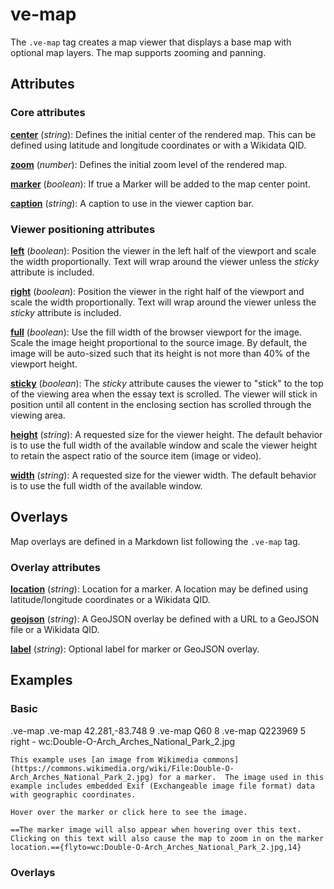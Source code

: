 # ve-map

<style> 
    .markdown-section h3 ~ p > strong > a { color: crimson; font-size: 110%; text-decoration: none; }
    .markdown-section table { 
        margin-left:3rem; 
        width: calc(100% - 6rem); 
        border:1px solid #555;
    }
    .markdown-section td, .markdown-section th {
        border:1px solid #555;
        padding: 8px;
        line-height: 1.2;
    }
    .markdown-section th {
        background-color:#E2F0F7;
        font-weight:bold !important;
        text-align:center !important;
    }
</style>

The `.ve-map` tag creates a map viewer that displays a base map with optional map layers.  The map supports zooming and panning.

## Attributes

### Core attributes 

**[center](#basic)** (_string_):  Defines the initial center of the rendered map.  This can be defined using latitude and longitude coordinates or with a Wikidata QID.

**[zoom](#basic)** (_number_):  Defines the initial zoom level of the rendered map.

**[marker](#basic)** (_boolean_):  If true a Marker will be added to the map center point.

**[caption](#basic)** (_string_):  A caption to use in the viewer caption bar.

### Viewer positioning attributes

**[left](/styling/viewer-positioning)** (_boolean_):  Position the viewer in the left half of the viewport and scale the width proportionally.  Text will wrap around the viewer unless the _sticky_ attribute is included.

**[right](/styling/viewer-positioning)** (_boolean_):  Position the viewer in the right half of the viewport and scale the width proportionally. Text will wrap around the viewer unless the _sticky_ attribute is included.

**[full](/styling/viewer-positioning)** (_boolean_):  Use the fill width of the browser viewport for the image.  Scale the image height proportional to the source image.  By default, the image will be auto-sized such that its height is not more than 40% of the viewport height.

**[sticky](/styling/viewer-positioning)** (_boolean_):  The _sticky_ attribute causes the viewer to "stick" to the top of the viewing area when the essay text is scrolled.  The viewer will stick in position until all content in the enclosing section has scrolled through the viewing area.

**[height](/styling/viewer-positioning)** (_string_):  A requested size for the  viewer height.  The default behavior is to use the full width of the available window and scale the viewer height to retain the aspect ratio of the source item (image or video).

**[width](/styling/viewer-positioning)** (_string_):  A requested size for the  viewer width.  The default behavior is to use the full width of the available window.

## Overlays

Map overlays are defined in a Markdown list following the `.ve-map` tag.

### Overlay attributes

**[location](/styling/overlays)** (_string_):  Location for a marker.  A location may be defined using latitude/longitude coordinates or a Wikidata QID. 

**[geojson](/styling/overlays)** (_string_):  A GeoJSON overlay be defined with a URL to a GeoJSON file or a Wikidata QID.

**[label](/styling/overlays)** (_string_):  Optional label for marker or GeoJSON overlay. 

## Examples

### Basic

<ve-snippet collapsible label="Basic map with default center and zoom">
    .ve-map
</ve-snippet>

<ve-snippet collapsible label="Basic map with center defined using lat/lng coordinates">
    .ve-map 42.281,-83.748 9
</ve-snippet>

<ve-snippet collapsible label="Basic map with center defined using the Wikidata QID for New York City">
    .ve-map Q60 8
</ve-snippet>

<ve-snippet collapsible label="Map with image as marker">
    .ve-map Q223969 5 right
        - wc:Double-O-Arch_Arches_National_Park_2.jpg

    This example uses [an image from Wikimedia commons](https://commons.wikimedia.org/wiki/File:Double-O-Arch_Arches_National_Park_2.jpg) for a marker.  The image used in this example includes embedded Exif (Exchangeable image file format) data with geographic coordinates.

    Hover over the marker or click here to see the image.

    ==The marker image will also appear when hovering over this text.  Clicking on this text will also cause the map to zoom in on the marker location.=={flyto=wc:Double-O-Arch_Arches_National_Park_2.jpg,14}
</ve-snippet>

### Overlays
